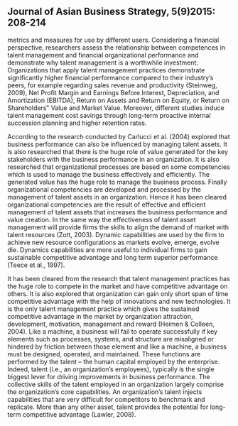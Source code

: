 ## Journal of Asian Business Strategy, 5(9)2015: 208-214

metrics and measures for use by different users. Considering a financial perspective, researchers assess the relationship between competences in talent management and financial organizational performance and demonstrate why talent management is a worthwhile investment. Organizations that apply talent management practices demonstrate significantly higher financial performance compared to their industry’s peers, for example regarding sales revenue and productivity (Steinweg, 2009), Net Profit Margin and Earnings Before Interest, Depreciation, and Amortization (EBITDA), Return on Assets and Return on Equity, or Return on Shareholders‟ Value and Market Value. Moreover, different studies induce talent management cost savings through long-term proactive internal succession planning and higher retention rates.

According to the research conducted by Carlucci et al. (2004) explored that business performance can also be influenced by managing talent assets. It is also researched that there is the huge role of value generated for the key stakeholders with the business performance in an organization. It is also researched that organizational processes are based on some competencies which is used to manage the business effectively and efficiently. The generated value has the huge role to manage the business process. Finally organizational competencies are developed and processed by the management of talent assets in an organization. Hence it has been cleared organizational competencies are the result of effective and efficient management of talent assets that increases the business performance and value creation. In the same way the effectiveness of talent asset management will provide firms the skills to align the demand of market with talent resources (Zott, 2003). Dynamic capabilities are used by the firm to achieve new resource configurations as markets evolve, emerge, evolve die. Dynamics capabilities are more useful to individual firms to gain sustainable competitive advantage and long term superior performance (Teece et al., 1997).

It has been cleared from the research that talent management practices has the huge role to compete in the market and have competitive advantage on others. It is also explored that organization can gain only short span of time competitive advantage with the help of innovations and new technologies. It is the only talent management practice which gives the sustained competitive advantage in the market by organization attraction, development, motivation, management and reward (Heimen & Colleen, 2004). Like a machine, a business will fail to operate successfully if key elements such as processes, systems, and structure are misaligned or hindered by friction between those element and like a machine, a business must be designed, operated, and maintained. These functions are performed by the talent – the human capital employed by the enterprise. Indeed, talent (i.e., an organization’s employees), typically is the single biggest lever for driving improvements in business performance. The collective skills of the talent employed in an organization largely comprise the organization’s core capabilities. An organization’s talent injects capabilities that are very difficult for competitors to benchmark and replicate. More than any other asset, talent provides the potential for long-term competitive advantage (Lawler, 2008).